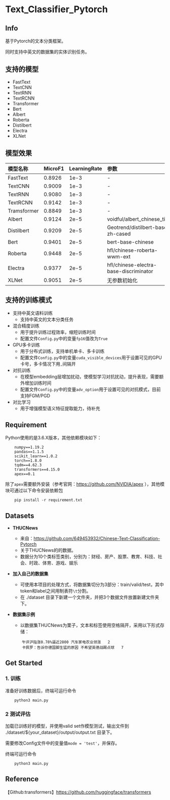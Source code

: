 # Text_Classifier_Pytorch

## Info
基于Pytorch的文本分类框架。

同时支持中英文的数据集的实体识别任务。


## 支持的模型
- FastText
- TextCNN
- TextRNN
- TextRCNN
- Transformer
- Bert
- Albert
- Roberta
- Distilbert
- Electra
- XLNet                                  


## 模型效果

| 模型名称 | MicroF1 | LearningRate | 参数 |
| :-----| :---- | :---- | :---- |
| FastText | 0.8926 | 1e-3 | - |
| TextCNN | 0.9009 | 1e-3 | - |
| TextRNN | 0.9080 | 1e-3 | - |
| TextRCNN | 0.9142 | 1e-3 | - |
| Tramsformer | 0.8849 | 1e-3 | - |
| Albert | 0.9124 | 2e-5 | voidful/albert_chinese_tiny |
| Distilbert | 0.9209 | 2e-5 | Geotrend/distilbert-base-zh-cased |
| Bert | 0.9401 | 2e-5 | bert-base-chinese |
| Roberta | 0.9448 | 2e-5 | hfl/chinese-roberta-wwm-ext |
| Electra | 0.9377 | 2e-5 | hfl/chinese-electra-base-discriminator |
| XLNet | 0.9051 | 2e-5 | 无参数初始化 |


## 支持的训练模式

- 支持中英文语料训练
    - 支持中英文的文本分类任务
- 混合精度训练
    - 用于提升训练过程效率，缩短训练时间
    - 配置文件`Config.py`中的变量`fp16`值改为`True`
- GPU多卡训练
    - 用于分布式训练，支持单机单卡、多卡训练
    - 配置文件`Config.py`中的变量`cuda_visible_devices`用于设置可见的GPU卡号，多卡情况下用`,`间隔开
- 对抗训练
    - 在模型embedding层增加扰动，使模型学习对抗扰动，提升表现，需要额外增加训练时间
    - 配置文件`Config.py`中的变量`adv_option`用于设置可见的对抗模式，目前支持FGM/PGD
- 对比学习
    - 用于增强模型语义特征提取能力，待补充


## Requirement
Python使用的是3.6.X版本，其他依赖模块如下：
```
    numpy==1.19.2
    pandas==1.1.5
    scikit_learn==1.0.2
    torch==1.8.0
    tqdm==4.62.3
    transformers==4.15.0
    apex==0.1
```

除了`apex`需要额外安装（参考官网：https://github.com/NVIDIA/apex
），其他模块可通过以下命令安装依赖包
```
    pip install -r requirement.txt
```

## Datasets
* **THUCNews**
    * 来自：https://github.com/649453932/Chinese-Text-Classification-Pytorch
    * 关于THUCNews的的数据。
    * 数据分为10个类标签类别，分别为：财经、房产、股票、教育、科技、社会、时政、体育、游戏、娱乐

* **加入自己的数据集**
    * 可使用本项目的处理方式，将数据集切分为3部分：train/valid/test，其中token和label之间用制表符`\t`分割。
    * 在 ./dataset 目录下新建一个文件夹，并把3个数据文件放置新建文件夹下。

* **数据集示例**
    * 以数据集THUCNews为栗子，文本和标签使用空格隔开，采用以下形式存储：
    ```
        午评沪指涨0.78%逼近2800 汽车家电农业领涨	2
        卡佩罗：告诉你德国脚生猛的原因 不希望英德战踢点球	7
    ```


## Get Started
### 1. 训练
准备好训练数据后，终端可运行命令
```
    python3 main.py
```
### 2 测试评估
加载已训练好的模型，并使用valid set作模型测试，输出文件到 ./dataset/${your_dataset}/output/output.txt 目录下。

需要修改Config文件中的变量值`mode = 'test'`，并保存。

终端可运行命令
```
    python3 main.py
```


## Reference

【Github:transformers】https://github.com/huggingface/transformers

